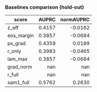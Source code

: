 ### Baselines comparison (hold-out)

| score | AUPRC | normAUPRC |
|---|---:|---:|
| z_eff | 0.4157 | -0.0162 |
| eos_margin | 0.3857 | -0.0684 |
| ps_grad | 0.4359 | 0.0189 |
| r_only | 0.3983 | -0.0465 |
| lam_max | 0.3857 | -0.0684 |
| grad_norm | nan | nan |
| r_full | nan | nan |
| sam1_full | 0.5762 | 0.2630 |